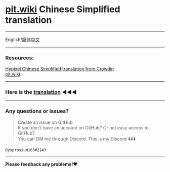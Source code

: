 # [pit.wiki](https://pit.wiki/) Chinese Simplified translation

---

 English/[简体中文](https://github.com/Dysprosium163/pitwiki_CS_translation/blob/main/README_Chinese_Simplified.md#pitwiki-%E7%AE%80%E4%BD%93%E4%B8%AD%E6%96%87%E7%BF%BB%E8%AF%91)

---

 ### Resources:                                   
 [Hypixel Chinese Simplified translation from Crowdin](https://crowdin.com/project/hypixel/zh-CN)     
 [pit.wiki](https://pit.wiki/)

---

### Here is the [translation](pitwiki_markdown) :arrow_backward::arrow_backward::arrow_backward:  

---

 ### Any questions or issues?     
 >Create an issue on GitHub.     
 >If you don't have an account on GitHub? Or not easy access to GitHub?  
 >You can DM me through Discord.
 > This is my Discord :arrow_down::arrow_down::arrow_down:
 
    Dysprosium163#2143

---

**Please feedback any problems!:heart:**  
